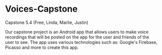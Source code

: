 # Voices-Capstone
Capstone 5.4 (Free, Linda, Marlie, Justin)

Our capstone project is an Android app that allows users to make voice recordings that will be posted on the app for the user
and friends of the user to see. The app uses various technologies such as: Google's Firebase, Picasso and more to create this app.
